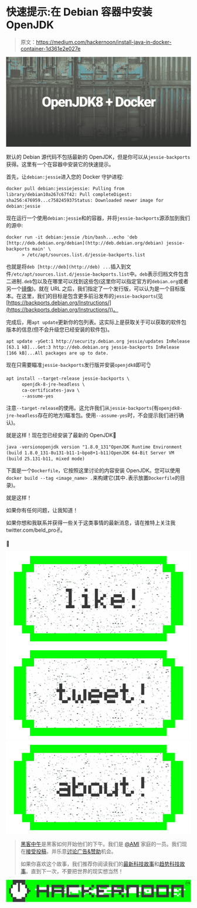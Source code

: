 # 快速提示:在 Debian 容器中安装 OpenJDK

> 原文：<https://medium.com/hackernoon/install-java-in-docker-container-1d361e2e027e>

![](img/6dc033aef4d5485ec730aff70ad34ca4.png)

默认的 Debian 源代码不包括最新的 OpenJDK，但是你可以从`jessie-backports`获得。这里有一个在容器中安装它的快速提示。

首先，让`debian:jessie`进入您的 Docker 守护进程:

```
docker pull debian:jessiejessie: Pulling from library/debian10a267c67f42: Pull completeDigest: sha256:476959...c758245937Status: Downloaded newer image for debian:jessie
```

现在运行一个使用`debian:jessie`和的容器，并将`jessie-backports`源添加到我们的源中:

```
docker run -it debian:jessie /bin/bash...echo 'deb [http://deb.debian.org/debian](http://deb.debian.org/debian) jessie-backports main' \
      > /etc/apt/sources.list.d/jessie-backports.list
```

也就是将`deb [http://deb](http://deb) ...`插入到文件`/etc/apt/sources.list.d/jessie-backports.list`中。`deb`表示归档文件包含二进制`.deb`包以及在哪里可以找到这些包(这里你可以指定官方的`debian.org`或者另一个[镜像](https://www.debian.org/mirror/list))。就在 URL 之后，我们指定了一个发行版，可以认为是一个目标版本。在这里，我们的目标是包含更多前沿发布的`jessie-backports`(见[https://backports.debian.org/Instructions/](https://backports.debian.org/Instructions/))。

完成后，用`apt update`更新你的包列表。这实际上是获取关于可以获取的软件包版本的信息(但不会升级您已经安装的软件包)。

```
apt update -yGet:1 http://security.debian.org jessie/updates InRelease [63.1 kB]...Get:3 http://deb.debian.org jessie-backports InRelease [166 kB]...All packages are up to date.
```

现在只需要瞄准`jessie-backports`发行版并安装`openjdk8`即可👌

```
apt install --target-release jessie-backports \
      openjdk-8-jre-headless \
      ca-certificates-java \
      --assume-yes
```

注意`--target-release`的使用。这允许我们从`jessie-backports`(有`openjdk8-jre-headless`存在的地方)瞄准包。使用`--assume-yes`时，不会提示我们进行确认)。

就是这样！现在您已经安装了最新的 OpenJDK👊

```
java -versionopenjdk version "1.8.0_131"OpenJDK Runtime Environment (build 1.8.0_131-8u131-b11-1~bpo8+1-b11)OpenJDK 64-Bit Server VM (build 25.131-b11, mixed mode)
```

下面是一个`Dockerfile`，它按照这里讨论的内容安装 OpenJDK。您可以使用`docker build --tag <image_name> .`来构建它(其中`.`表示放置`Dockerfile`的目录)。

就是这样！

如果你有任何问题，让我知道！

如果你想和我联系并获得一些关于这类事情的最新消息，请在推特上关注我 twitter.com/beld_pro✌️。

🎩

[![](img/50ef4044ecd4e250b5d50f368b775d38.png)](http://bit.ly/HackernoonFB)[![](img/979d9a46439d5aebbdcdca574e21dc81.png)](https://goo.gl/k7XYbx)[![](img/2930ba6bd2c12218fdbbf7e02c8746ff.png)](https://goo.gl/4ofytp)

> [黑客中午](http://bit.ly/Hackernoon)是黑客如何开始他们的下午。我们是 [@AMI](http://bit.ly/atAMIatAMI) 家庭的一员。我们现在[接受投稿](http://bit.ly/hackernoonsubmission)，并乐意[讨论广告&赞助](mailto:partners@amipublications.com)机会。
> 
> 如果你喜欢这个故事，我们推荐你阅读我们的[最新科技故事](http://bit.ly/hackernoonlatestt)和[趋势科技故事](https://hackernoon.com/trending)。直到下一次，不要把世界的现实想当然！

![](img/be0ca55ba73a573dce11effb2ee80d56.png)
